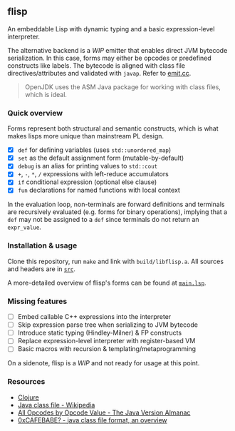 ## flisp

An embeddable Lisp with dynamic typing and a basic expression-level interpreter.

The alternative backend is a _WIP_ emitter that enables direct JVM bytecode serialization. In this case, forms may either be opcodes or predefined constructs like labels. The bytecode is aligned with class file directives/attributes and validated with `javap`. Refer to [emit.cc](https://github.com/elricmann/flisp/blob/main/src/emit.cc).

> OpenJDK uses the ASM Java package for working with class files, which is ideal.

### Quick overview

Forms represent both structural and semantic constructs, which is what makes lisps more unique than mainstream PL design.

- [x] `def` for defining variables (uses `std::unordered_map`)
- [x] `set` as the default assignment form (mutable-by-default)
- [x] `debug` is an alias for printing values to `std::cout`
- [x] `+`, `-`, `*`, `/` expressions with left-reduce accumulators
- [x] `if` conditional expression (optional else clause)
- [x] `fun` declarations for named functions with local context

In the evaluation loop, non-terminals are forward definitions and terminals are recursively evaluated (e.g. forms for binary operations), implying that a `def` may not be assigned to a `def` since terminals do not return an `expr_value`.

### Installation & usage

Clone this repository, run `make` and link with `build/libflisp.a`. All sources and headers are in [`src`](https://github.com/elricmann/flisp/blob/main/src/).

A more-detailed overview of flisp's forms can be found at [`main.lsp`](https://github.com/elricmann/flisp/blob/main/tests/main.lsp).

### Missing features

- [ ] Embed callable C++ expressions into the interpreter
- [ ] Skip expression parse tree when serializing to JVM bytecode
- [ ] Introduce static typing (Hindley-Milner) & FP constructs
- [ ] Replace expression-level interpreter with register-based VM
- [ ] Basic macros with recursion & templating/metaprogramming

On a sidenote, flisp is a _WIP_ and not ready for usage at this point.

### Resources

- [Clojure](https://clojure.org/)
- [Java class file - Wikipedia](https://en.wikipedia.org/wiki/Java_class_file)
- [All Opcodes by Opcode Value - The Java Version Almanac](https://javaalmanac.io/bytecode/opcodes/)
- [0xCAFEBABE? - java class file format, an overview](https://blog.lse.epita.fr/2014/04/28/0xcafebabe-java-class-file-format-an-overview.html)
